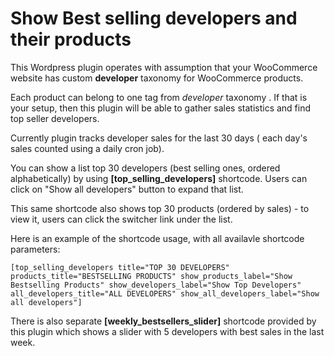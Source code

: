 # Show Best selling developers and their products

This Wordpress plugin operates with assumption that your WooCommerce website has custom **developer** taxonomy for WooCommerce products.

Each product can belong to one tag from *developer* taxonomy . If that is your setup, then this plugin will be able to gather sales statistics and find top seller developers. 

Currently plugin tracks developer sales for the last 30 days ( each day's sales counted using a daily cron job).

You can show a list top 30 developers (best selling ones, ordered alphabetically) by using **[top_selling_developers]** shortcode. Users can click on "Show all developers" button to expand that list.

This same shortcode also shows top 30 products (ordered by sales) - to view it, users can click the switcher link under the list.

Here is an example of the shortcode usage, with all availavle shortcode parameters:

`[top_selling_developers title="TOP 30 DEVELOPERS" products_title="BESTSELLING PRODUCTS" show_products_label="Show Bestselling Products" show_developers_label="Show Top Developers"  all_developers_title="ALL DEVELOPERS" show_all_developers_label="Show all developers"]`

There is also separate **[weekly_bestsellers_slider]** shortcode provided by this plugin which shows a slider with 5 developers with best sales in the last week.